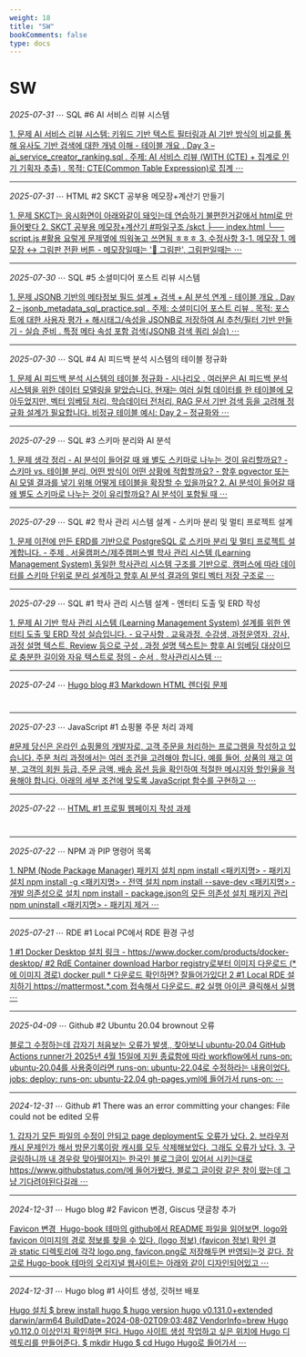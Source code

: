 ```yaml
---
weight: 18
title: "SW"
bookComments: false
type: docs
---
```


# SW

*2025-07-31* ⋯ SQL #6 AI 서비스 리뷰 시스템

[1. 문제 AI 서비스 리뷰 시스템: 키워드 기반 텍스트 필터링과 AI 기반 방식의 비교를 통해 유사도 기반 검색에 대한 개념 이해 - 테이블 개요	. Day 3 – ai_service_creator_ranking.sql	. 주제: AI 서비스 리뷰 (WITH (CTE) + 집계로 인기 기획자 추출)	. 목적: CTE(Common Table Expression)로 집계 ⋯](https://yshghid.github.io/docs/study/sw/sw13/)

---

*2025-07-31* ⋯ HTML #2 SKCT 공부용 메모장+계산기 만들기

[1. 문제 SKCT는 응시화면이 아래와같이 돼잇는데 연습하기 불편한거같애서 html로 만들어봣다 2. SKCT 공부용 메모장+계산기 #파일구조 /skct ├── index.html └── script.js #활용 요렇게 문제옆에 띄워놓고 쓰면됨 ㅎㅎㅎ 3. 수정사항 3-1. 메모장 1. 메모장 ↔ 그림판 전환 버튼 - 메모장일때는 '🎨 그림판', 그림판일때는 ⋯](https://yshghid.github.io/docs/study/sw/sw12/)

---

*2025-07-30* ⋯ SQL #5 소셜미디어 포스트 리뷰 시스템 

[1. 문제 JSONB 기반의 메타정보 필드 설계 + 검색 + AI 분석 연계 - 테이블 개요 . Day 2 – jsonb_metadata_sql_practice.sql	. 주제: 소셜미디어 포스트 리뷰	. 목적: 포스트에 대한 사용자 평가 + 해시태그/속성을 JSONB로 저장하여 AI 추천/필터 기반 만들기 - 실습 준비 . 특정 메타 속성 포함 검색(JSONB 검색 쿼리 실습) ⋯](https://yshghid.github.io/docs/study/sw/sw11/)

---

*2025-07-30* ⋯ SQL #4 AI 피드백 분석 시스템의 테이블 정규화

[1. 문제 AI 피드백 분석 시스템의 테이블 정규화 - 시나리오	. 여러분은 AI 피드백 분석 시스템을 위한 데이터 모델링을 맡았습니다. 현재는 여러 실험 데이터를 한 테이블에 모아두었지만, 벡터 임베딩 처리, 학습데이터 전처리, RAG 문서 기반 검색 등을 고려해 정규화 설계가 필요합니다. 비정규 테이블 예시: Day 2 – 정규화와 ⋯](https://yshghid.github.io/docs/study/sw/sw10/)

---

*2025-07-29* ⋯ SQL #3 스키마 분리와 AI 분석

[1. 문제 생각 정리 - AI 분석이 들어갈 때 왜 별도 스키마로 나누는 것이 유리할까요? - 스키마 vs. 테이블 분리, 어떤 방식이 어떤 상황에 적합할까요? - 향후 pgvector 또는 AI 모델 결과를 넣기 위해 어떻게 테이블을 확장할 수 있을까요? 2. AI 분석이 들어갈 때 왜 별도 스키마로 나누는 것이 유리할까요? AI 분석이 포함될 때 ⋯](https://yshghid.github.io/docs/study/sw/sw9/)

---

*2025-07-29* ⋯ SQL #2 학사 관리 시스템 설계 - 스키마 분리 및 멀티 프로젝트 설계

[1. 문제 이전에 만든 ERD를 기반으로 PostgreSQL 로 스키마 분리 및 멀티 프로젝트 설계합니다. - 주제   . 서울캠퍼스/제주캠퍼스별 학사 관리 시스템 (Learning Management System)  동일한 학사관리 시스템 구조를 기반으로, 캠퍼스에 따라 데이터를 스키마 단위로  분리 설계하고 향후 AI 분석 결과의 멀티 벡터 저장 구조로 ⋯](https://yshghid.github.io/docs/study/sw/sw8/)

---


*2025-07-29* ⋯ SQL #1 학사 관리 시스템 설계 - 엔터티 도출 및 ERD 작성

[1. 문제 AI 기반 학사 관리 시스템 (Learning Management System) 설계를 위한 엔터티 도출 및 ERD 작성 실습입니다. - 요구사항 . 교육과정, 수강생, 과정운영자, 강사, 과정 설명 텍스트, Review 등으로 구성 . 과정 설명 텍스트는 향후 AI 임베딩 대상이므로 충분한 길이와 자유 텍스트로 정의 - 순서 . 학사관리시스템  ⋯](https://yshghid.github.io/docs/study/sw/sw7/)

---

*2025-07-24* ⋯ [Hugo blog #3 Markdown HTML 렌더링 문제](https://yshghid.github.io/docs/study/sw/sw6/)

#

---

*2025-07-23* ⋯ JavaScript #1 쇼핑몰 주문 처리 과제

[#문제 당신은 온라인 쇼핑몰의 개발자로, 고객 주문을 처리하는 프로그램을 작성하고 있습니다. 주문 처리 과정에서는 여러 조건을 고려해야 합니다. 예를 들어, 상품의 재고 여부, 고객의 회원 등급, 주문 금액, 배송 옵션 등을 확인하여 적절한 메시지와 할인율을 적용해야 합니다. 아래의 세부 조건에 맞도록 JavaScript 함수를 구현하고 ⋯](https://yshghid.github.io/docs/study/sw/sw5/)

---

*2025-07-22* ⋯ [HTML #1 프로필 웹페이지 작성 과제](https://yshghid.github.io/docs/study/sw/sw2/)

#

---

*2025-07-22* ⋯ NPM 과 PIP 명령어 목록

[1. NPM (Node Package Manager) 패키지 설치 npm install <패키지명> - 패키지 설치 npm install -g <패키지명> - 전역 설치 npm install --save-dev <패키지명> - 개발 의존성으로 설치 npm install - package.json의 모든 의존성 설치 패키지 관리 npm uninstall <패키지명> - 패키지 제거 ⋯](https://yshghid.github.io/docs/study/sw/sw1/)

---

*2025-07-21* ⋯ RDE #1 Local PC에서 RDE 환경 구성

[1 #1 Docker Desktop 설치 링크 - https://www.docker.com/products/docker-desktop/ #2 RdE Container download Harbor registry로부터 이미지 다운로드 (* 에 이미지 경로) docker pull * 다운로드 확인하면? 잘들어가있다! 2 #1 Local RDE 설치하기 https://mattermost.*.com 접속해서 다운로드. #2 실행 아이콘 클릭해서 실행 ⋯](https://yshghid.github.io/docs/study/sw/sw3/)

---

*2025-04-09* ⋯ Github #2 Ubuntu 20.04 brownout 오류

[블로그 수정하는데 갑자기 처음보는 오류가 발생,, 찾아보니 ubuntu-20.04 GitHub Actions runner가 2025년 4월 15일에 지원 종료함에 따라 workflow에서 runs-on: ubuntu-20.04를 사용중이라면 runs-on: ubuntu-22.04로 수정하라는 내용이었다. jobs: deploy: runs-on: ubuntu-22.04 gh-pages.yml에 들어가서 runs-on: ⋯](https://yshghid.github.io/docs/study/tech/study1/)

---

*2024-12-31* ⋯ Github #1 There was an error committing your changes: File could not be edited 오류

[1. 갑자기 모든 파일의 수정이 안되고 page deployment도 오류가 났다. 2. 브라우저 캐시 문제인가 해서 방문기록이랑 캐시를 모두 삭제해보았다. 그래도 오류가 났다. 3. 구글링하니까 내 경우랑 맞아떨어지는 한국인 블로그글이 있어서 시키는대로 https://www.githubstatus.com/에 들어가봤다. 블로그 글이랑 같은 창이 떴는데 그냥 기다려야된다길래  ⋯](https://yshghid.github.io/docs/study/tech/cs5/)


---

*2024-12-31* ⋯ Hugo blog #2 Favicon 변경, Giscus 댓글창 추가

[Favicon 변경  Hugo-book 테마의 github에서 README 파일을 읽어보면, logo와 favicon 이미지의 경로 정보를 찾을 수 있다. (logo 정보) (favicon 정보) 확인 결과 static 디렉토리에 각각 logo.png, favicon.png로 저장해두면 반영되는것 같다. 참고로 Hugo-book 테마의 오리지널 웹사이트는 아래와 같이 디자인되어있고 ⋯](https://yshghid.github.io/docs/study/tech/cs2/)

---

*2024-12-31* ⋯ Hugo blog #1 사이트 생성, 깃허브 배포

[Hugo 설치 $ brew install hugo $ hugo version hugo v0.131.0+extended darwin/arm64 BuildDate=2024-08-02T09:03:48Z VendorInfo=brew Hugo v0.112.0 이상인지 확인하면 된다. Hugo 사이트 생성 작업하고 싶은 위치에 Hugo 디렉토리를 만들어준다. $ mkdir Hugo $ cd Hugo Hugo로 들어가서 ⋯](https://yshghid.github.io/docs/study/tech/cs1/)


